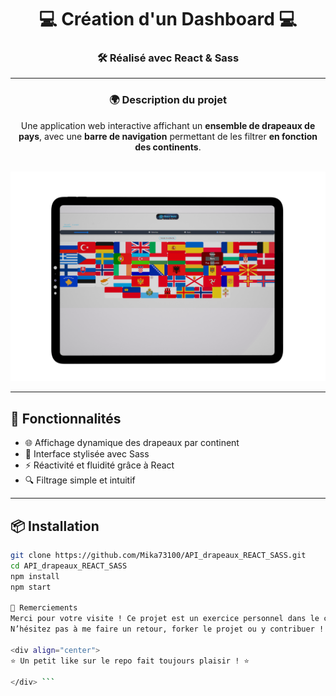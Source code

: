 <div align="center">

# 💻 Création d'un Dashboard 💻

### 🛠️ Réalisé avec **React** & **Sass**

---

### 🌍 Description du projet

Une application web interactive affichant un **ensemble de drapeaux de pays**, avec une **barre de navigation** permettant de les filtrer **en fonction des continents**.

<br>

<img src="https://github.com/Mika73100/API_drapeaux_REACT_SASS/blob/master/public/1637.png" alt="aperçu de l'application" width="600"/>

</div>

---

## 🚀 Fonctionnalités

- 🌐 Affichage dynamique des drapeaux par continent  
- 🎨 Interface stylisée avec Sass  
- ⚡ Réactivité et fluidité grâce à React  
- 🔍 Filtrage simple et intuitif  

---

## 📦 Installation

```bash
git clone https://github.com/Mika73100/API_drapeaux_REACT_SASS.git
cd API_drapeaux_REACT_SASS
npm install
npm start

🙌 Remerciements
Merci pour votre visite ! Ce projet est un exercice personnel dans le cadre de mon apprentissage du développement web.
N’hésitez pas à me faire un retour, forker le projet ou y contribuer !

<div align="center">
⭐ Un petit like sur le repo fait toujours plaisir ! ⭐

</div> ```
